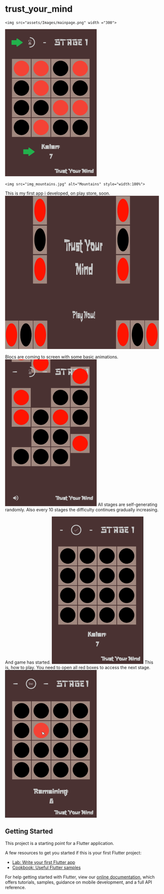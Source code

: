 # trust_your_mind


<div class="row">

    <img src="assets/Images/mainpage.png" width ="300">
 

   <img src="assets/Images/tutorial1.png" width ="300">
  </div>
 
    <img src="img_mountains.jpg" alt="Mountains" style="width:100%">
  </div>
</div>
This is my first app i developed, on play store, soon.

<img src="assets/Images/bigpic.png" height ="500">


 Blocs are coming to screen with some basic animations.  
<img src="assets/Images/blocs.png" width ="300">
 All stages are self-generating randomly. Also every 10 stages the difficulty continues gradually increasing.

 And game has started.
<img src="assets/Images/tutorial2.png" width ="300">
This is, how to play. You need to open all red boxes to access the next stage. 
<img src="assets/Images/tutorial3.png" width ="300">

## Getting Started

This project is a starting point for a Flutter application.

A few resources to get you started if this is your first Flutter project:

- [Lab: Write your first Flutter app](https://flutter.dev/docs/get-started/codelab)
- [Cookbook: Useful Flutter samples](https://flutter.dev/docs/cookbook)

For help getting started with Flutter, view our
[online documentation](https://flutter.dev/docs), which offers tutorials,
samples, guidance on mobile development, and a full API reference.
